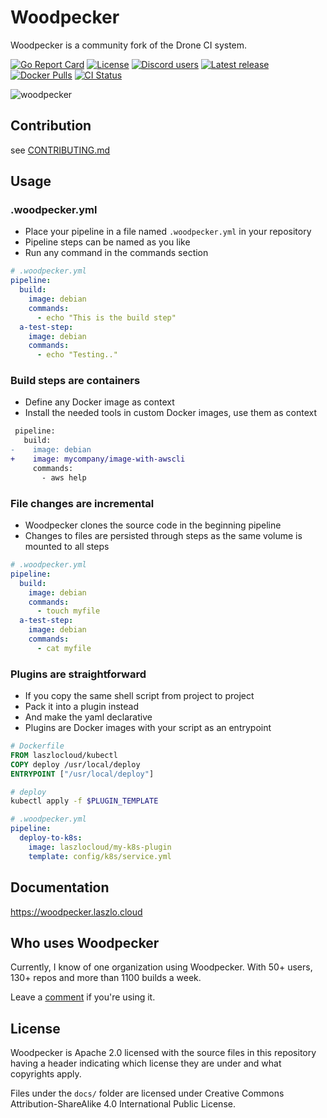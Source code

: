 # Woodpecker

Woodpecker is a community fork of the Drone CI system.

[![Go Report Card](https://goreportcard.com/badge/github.com/woodpecker-ci/woodpecker)](https://goreportcard.com/report/github.com/woodpecker-ci/woodpecker) 
[![License](https://img.shields.io/badge/License-Apache%202.0-blue.svg)](https://opensource.org/licenses/Apache-2.0) 
[![Discord users](https://img.shields.io/discord/838698813463724034.svg)](https://discord.gg/fcMQqSMXJy) 
[![Latest release](https://img.shields.io/github/v/release/woodpecker-ci/woodpecker?sort=semver)](https://github.com/woodpecker-ci/woodpecker/releases/latest/) 
[![Docker Pulls](https://img.shields.io/docker/pulls/woodpeckerci/woodpecker-server)](https://hub.docker.com/r/woodpeckerci/woodpecker-server)
[![CI Status](https://wp.laszlo.cloud/api/badges/woodpecker-ci/woodpecker/status.svg)](https://wp.laszlo.cloud/woodpecker-ci/woodpecker)

![woodpecker](docs/docs/images/woodpecker.png)

## Contribution

see [CONTRIBUTING.md](CONTRIBUTING.md)

## Usage

### .woodpecker.yml

- Place your pipeline in a file named `.woodpecker.yml` in your repository
- Pipeline steps can be named as you like
- Run any command in the commands section

```yaml
# .woodpecker.yml
pipeline:
  build:
    image: debian
    commands:
      - echo "This is the build step"
  a-test-step:
    image: debian
    commands:
      - echo "Testing.."
```

### Build steps are containers

- Define any Docker image as context
- Install the needed tools in custom Docker images, use them as context

```diff
 pipeline:
   build:
-    image: debian
+    image: mycompany/image-with-awscli
     commands:
       - aws help
```

### File changes are incremental

- Woodpecker clones the source code in the beginning pipeline
- Changes to files are persisted through steps as the same volume is mounted to all steps

```yaml
# .woodpecker.yml
pipeline:
  build:
    image: debian
    commands:
      - touch myfile
  a-test-step:
    image: debian
    commands:
      - cat myfile
```

### Plugins are straightforward

- If you copy the same shell script from project to project
- Pack it into a plugin instead
- And make the yaml declarative
- Plugins are Docker images with your script as an entrypoint

```Dockerfile
# Dockerfile
FROM laszlocloud/kubectl
COPY deploy /usr/local/deploy
ENTRYPOINT ["/usr/local/deploy"]
```

```bash
# deploy
kubectl apply -f $PLUGIN_TEMPLATE
```

```yaml
# .woodpecker.yml
pipeline:
  deploy-to-k8s:
    image: laszlocloud/my-k8s-plugin
    template: config/k8s/service.yml
```

## Documentation

https://woodpecker.laszlo.cloud

## Who uses Woodpecker

Currently, I know of one organization using Woodpecker. With 50+ users, 130+ repos and more than 1100 builds a week.

Leave a [comment](https://github.com/woodpecker-ci/woodpecker/issues/122) if you're using it. 

## License

Woodpecker is Apache 2.0 licensed with the source files in this repository having a header indicating which license they are under and what copyrights apply.

Files under the `docs/` folder are licensed under Creative Commons Attribution-ShareAlike 4.0 International Public License.
